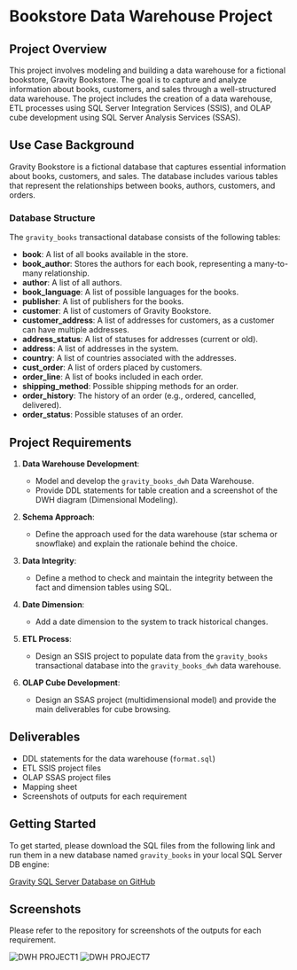 # Bookstore Data Warehouse Project

## Project Overview

This project involves modeling and building a data warehouse for a fictional bookstore, Gravity Bookstore. The goal is to capture and analyze information about books, customers, and sales through a well-structured data warehouse. The project includes the creation of a data warehouse, ETL processes using SQL Server Integration Services (SSIS), and OLAP cube development using SQL Server Analysis Services (SSAS).

## Use Case Background

Gravity Bookstore is a fictional database that captures essential information about books, customers, and sales. The database includes various tables that represent the relationships between books, authors, customers, and orders.

### Database Structure

The `gravity_books` transactional database consists of the following tables:

- **book**: A list of all books available in the store.
- **book_author**: Stores the authors for each book, representing a many-to-many relationship.
- **author**: A list of all authors.
- **book_language**: A list of possible languages for the books.
- **publisher**: A list of publishers for the books.
- **customer**: A list of customers of Gravity Bookstore.
- **customer_address**: A list of addresses for customers, as a customer can have multiple addresses.
- **address_status**: A list of statuses for addresses (current or old).
- **address**: A list of addresses in the system.
- **country**: A list of countries associated with the addresses.
- **cust_order**: A list of orders placed by customers.
- **order_line**: A list of books included in each order.
- **shipping_method**: Possible shipping methods for an order.
- **order_history**: The history of an order (e.g., ordered, cancelled, delivered).
- **order_status**: Possible statuses of an order.

## Project Requirements

1. **Data Warehouse Development**: 
   - Model and develop the `gravity_books_dwh` Data Warehouse.
   - Provide DDL statements for table creation and a screenshot of the DWH diagram (Dimensional Modeling).

2. **Schema Approach**: 
   - Define the approach used for the data warehouse (star schema or snowflake) and explain the rationale behind the choice.

3. **Data Integrity**: 
   - Define a method to check and maintain the integrity between the fact and dimension tables using SQL.

4. **Date Dimension**: 
   - Add a date dimension to the system to track historical changes.

5. **ETL Process**: 
   - Design an SSIS project to populate data from the `gravity_books` transactional database into the `gravity_books_dwh` data warehouse.

6. **OLAP Cube Development**: 
   - Design an SSAS project (multidimensional model) and provide the main deliverables for cube browsing.

## Deliverables

- DDL statements for the data warehouse (`format.sql`)
- ETL SSIS project files
- OLAP SSAS project files
- Mapping sheet
- Screenshots of outputs for each requirement

## Getting Started

To get started, please download the SQL files from the following link and run them in a new database named `gravity_books` in your local SQL Server DB engine:

[Gravity SQL Server Database on GitHub](https://github.com/databasestar/sample_databases/sample_db_gravity/gravity_sqlserver)

## Screenshots

Please refer to the repository for screenshots of the outputs for each requirement.

![DWH PROJECT1](https://github.com/EssamHisham/GravityBooks-ETL-SSIS-SSAS-Project/blob/master/ScreenCaptures/DWH%20PROJECT1.jpeg?raw=true)
![DWH PROJECT7](https://github.com/EssamHisham/GravityBooks-ETL-SSIS-SSAS-Project/blob/master/ScreenCaptures/DWH%20PROJECT7.jpeg?raw=true)
